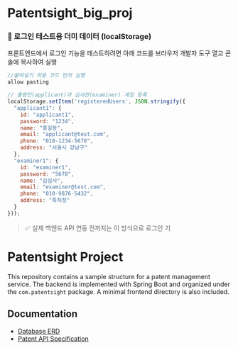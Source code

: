 # Patentsight_big_proj

### 🧪 로그인 테스트용 더미 데이터 (localStorage)

프론트엔드에서 로그인 기능을 테스트하려면 아래 코드를 브라우저 개발자 도구 열고 콘솔에 복사하여 실행

```js
//붙여넣기 허용 코드 먼저 실행
allow pasting

// 출원인(applicant)과 심사관(examiner) 계정 등록
localStorage.setItem('registeredUsers', JSON.stringify({
  "applicant1": {
    id: "applicant1",
    password: "1234",
    name: "홍길동",
    email: "applicant@test.com",
    phone: "010-1234-5678",
    address: "서울시 강남구"
  },
  "examiner1": {
    id: "examiner1",
    password: "5678",
    name: "김심사",
    email: "examiner@test.com",
    phone: "010-9876-5432",
    address: "특허청"
  }
}));
```

> ✅ 실제 백엔드 API 연동 전까지는 이 방식으로 로그인 기

# Patentsight Project

This repository contains a sample structure for a patent management service. The backend is implemented with Spring Boot and organized under the `com.patentsight` package. A minimal frontend directory is also included.

## Documentation

- [Database ERD](docs/ERD.md)
- [Patent API Specification](docs/patent-api.md)

